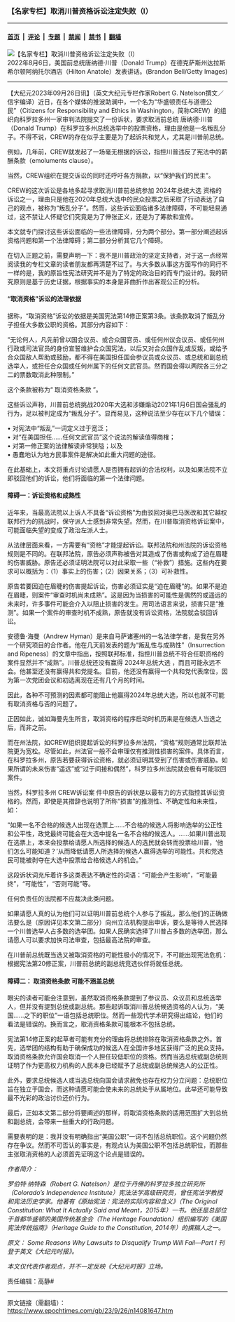 ### 【名家专栏】取消川普资格诉讼注定失败（I）

---

#### [首页](../../../..?n14081647) &nbsp;|&nbsp; [评论](../../../../../epoch-comment?n14081647) &nbsp;|&nbsp; [专题](../../../../../epoch-special?n14081647) &nbsp;|&nbsp; [禁闻](../../../../../epoch-news?n14081647) &nbsp;|&nbsp; [禁书](../../../../../books?n14081647) &nbsp;|&nbsp; [翻墙](https://github.com/gfw-breaker/nogfw/blob/master/README.md?n14081647)


<div><img alt="【名家专栏】取消川普资格诉讼注定失败（I）" class="attachment-djy_600_400 size-djy_600_400 wp-post-image" src="https://i.epochtimes.com/assets/uploads/2023/09/id14081655-trump-600x400.jpg"/>
<div class="caption">
 2022年8月6日，美国前总统唐纳德‧川普（Donald Trump）在德克萨斯州达拉斯希尔顿阿纳托尔酒店（Hilton Anatole）发表讲话。(Brandon Bell/Getty Images)
</div></div><hr/><div class="post_content" id="artbody" itemprop="articleBody">
 <!-- article content begin -->
 <p>
  【大纪元2023年09月26日讯】（英文大纪元专栏作家Robert G. Natelson撰文／信宇编译）近日，在各个媒体的推波助澜中，一个名为“华盛顿责任与道德公民”（Citizens for Responsibility and Ethics in Washington，简称CREW）的组织向科罗拉多州一家审判法院提交了一份诉状，要求取消前总统
  <ok href="https://www.epochtimes.com/gb/tag/%E5%94%90%E7%BA%B3%E5%BE%B7%E2%80%A7%E5%B7%9D%E6%99%AE.html">
   唐纳德‧川普
  </ok>
  （Donald Trump）在科罗拉多州总统选举中的投票资格，理由是他是一名叛乱分子。不得不说，CREW的存在似乎主要是为了起诉共和党人，尤其是川普前总统。
 </p>
 <p>
  例如，几年前，CREW就发起了一场毫无根据的诉讼，指控川普违反了宪法中的薪酬条款（emoluments clause）。
 </p>
 <p>
  当然，CREW组织在提交诉讼的同时还呼吁各方捐款，以“保护我们的民主”。
 </p>
 <p>
  CREW的这次诉讼是各地多起寻求取消川普前总统参加
  <ok href="https://www.epochtimes.com/gb/tag/2024%E5%B9%B4%E6%80%BB%E7%BB%9F%E5%A4%A7%E9%80%89.html">
   2024年总统大选
  </ok>
  资格的诉讼之一，理由只是他在2020年总统大选中的民众投票之后采取了行动表达了自己的观点，被称为“叛乱分子”。然而，这些诉讼面临诸多法律障碍，不可能轻易通过，这不禁让人怀疑它们究竟是为了伸张正义，还是为了筹款和宣传。
 </p>
 <p>
  本文就专门探讨这些诉讼面临的一些法律障碍，分为两个部分。第一部分阐述起诉资格问题和第一个法律障碍；第二部分分析其它几个障碍。
 </p>
 <p>
  在切入正题之前，需要声明一下：我不是川普政治的坚定支持者，对于这一点经常阅读我的专栏文章的读者朋友都再清楚不过了。与大多数从事这方面写作的同行不一样的是，我的原旨性宪法研究并不是为了特定的政治目的而专门设计的。我的研究原则是基于历史证据，根据事实的本身是非曲折作出客观公正的分析。
 </p>
 <h4>
  “取消资格”诉讼的法理依据
 </h4>
 <p>
  据称，“取消资格”诉讼的依据是美国宪法第14修正案第3条。该条款取消了叛乱分子担任大多数公职的资格。其部分内容如下：
 </p>
 <p>
  “无论何人，凡先前曾以国会议员、或合众国官员、或任何州议会议员、或任何州行政或司法官员的身份宣誓维护合众国宪法，以后又对合众国作乱或反叛，或给予合众国敌人帮助或鼓励，都不得在美国担任国会参议员或众议员、或总统和副总统选举人，或担任合众国或任何州属下的任何文武官员。然而国会得以两院各三分之二的票数取消此种限制。”
 </p>
 <p>
  这个条款被称为“
  <ok href="https://www.epochtimes.com/gb/tag/%E5%8F%96%E6%B6%88%E8%B5%84%E6%A0%BC%E6%9D%A1%E6%AC%BE.html">
   取消资格条款
  </ok>
  ”。
 </p>
 <p>
  这些诉讼声称，川普前总统挑战2020年大选和涉嫌煽动2021年1月6日国会骚乱的行为，足以被判定成为“叛乱分子”。显而易见，这种说法至少存在以下几个错误：
 </p>
 <p>
  • 对宪法中“叛乱”一词定义过于宽泛；
  <br/>
  • 对“在美国担任……任何文武官员”这个说法的解读值得商榷；
  <br/>
  • 对第一修正案的法律解读非常狭隘；以及
  <br/>
  • 愚蠢地认为地方民事案件是解决如此重大问题的途径。
 </p>
 <p>
  在此基础上，本文将重点讨论请愿人是否拥有起诉的合法权利，以及如果法院不立即驳回他们的诉讼，他们将面临的第一个法律问题。
 </p>
 <h4>
  障碍一：诉讼资格和成熟性
 </h4>
 <p>
  近年来，当最高法院以上诉人不具备“诉讼资格”为由驳回对奥巴马医改和其它越权联邦行为的挑战时，保守派人士感到非常失望。然而，在川普取消资格诉讼案中，可能面临失望的变成了政治左派人士。
 </p>
 <p>
  从法律层面来看，一方需要有“资格”才能提起诉讼。联邦法院和州法院的诉讼资格规则是不同的。在联邦法院，原告必须声称被告对其造成了伤害或构成了迫在眉睫的伤害威胁。原告还必须证明法院可以对此采取一些（“补救”）措施。这些内在要求可以概括为：（1）事实上的伤害；（2）因果关系；（3）可补救性。
 </p>
 <p>
  原告若要因迫在眉睫的伤害提起诉讼，伤害必须证实是“迫在眉睫”的。如果不是迫在眉睫，则案件“审查时机尚未成熟”。这是因为当损害的可能性是偶然的或遥远的未来时，许多事件可能会介入以阻止损害的发生。用司法语言来说，损害只是“推测”。如果一个案件的审查时机不成熟，原告就没有诉讼资格，法院就会驳回诉讼。
 </p>
 <p>
  安德鲁‧海曼（Andrew Hyman）是来自马萨诸塞州的一名法律学者，是我在另外一个研究项目的合作者。他在几天前发表的题为“叛乱性与成熟性”（Insurrection and Ripeness）的文章中指出，按照联邦标准，指控川普总统不符合任职资格的案件显然并不“成熟”。川普总统还没有赢得
  <ok href="https://www.epochtimes.com/gb/tag/2024%E5%B9%B4%E6%80%BB%E7%BB%9F%E5%A4%A7%E9%80%89.html">
   2024年总统大选
  </ok>
  ，而且可能永远不会。他甚至还没有赢得共和党提名。目前，他还没有赢得一个共和党代表席位，因为第一次党团会议和初选离现在还有几个月的时间。
 </p>
 <p>
  因此，各种不可预测的因素都可能阻止他赢得2024年总统大选，所以也就不可能有取消资格与否的问题了。
 </p>
 <p>
  正因如此，诚如海曼先生所言，取消资格的程序启动时机历来是在候选人当选之后，而非之前。
 </p>
 <p>
  而在州法院，如CREW组织提起诉讼的科罗拉多州法院，“资格”规则通常比联邦法院更为宽松。尽管如此，州法官一般不会审理仅有推测性损害的案件。具体而言，在科罗拉多州，原告若要获得诉讼资格，就必须证明其受到了伤害或伤害威胁。如果所谓的未来伤害“遥远”或“过于间接和偶然”，科罗拉多州法院就会极有可能驳回案件。
 </p>
 <p>
  当然，科罗拉多州
  <ok href="https://www.epochtimes.com/gb/tag/crew%E8%AF%89%E8%AE%BC%E6%A1%88.html">
   CREW诉讼案
  </ok>
  件中原告的诉状是以最有力的方式指控其诉讼资格的。然而，即使是其措辞也说明了所称“损害”的推测性、不确定性和未来性，如：
 </p>
 <p>
  “如果一名不合格的候选人出现在选票上……不合格的候选人将影响选举的公正性和公平性，政党最终可能会在大选中提名一名不合格的候选人。……如果川普出现在选票上，本来会投票给请愿人所选择的候选人的选民就会转而投票给川普，‘他们怎么可能知道？’从而降低请愿人所选择的候选人赢得选举的可能性。共和党选民可能被剥夺在大选中投票给合格候选人的机会。”
 </p>
 <p>
  这段诉状词充斥着许多这类表达不确定性的词语：“可能会产生影响”，“可能最终”，“可能性”，“否则可能”等。
 </p>
 <p>
  任何负责任的法院都不应裁决此类问题。
 </p>
 <p>
  如果请愿人真的认为他们可以证明川普前总统个人参与了叛乱，那么他们的正确做法要么是（原因详见本文第二部分）向州立法机构提出申诉，要么是等待人民选择一个川普选举人占多数的选举团。如果人民确实选择了川普占多数的选举团，那么请愿人可以要求加快司法审查，包括最高法院的审查。
 </p>
 <p>
  在川普前总统既当选又被取消资格的可能性极小的情况下，不可能出现宪法危机：根据宪法第20修正案，川普前总统的副总统竞选伙伴将就任总统。
 </p>
 <h4>
  障碍二：
  <ok href="https://www.epochtimes.com/gb/tag/%E5%8F%96%E6%B6%88%E8%B5%84%E6%A0%BC%E6%9D%A1%E6%AC%BE.html">
   取消资格条款
  </ok>
  可能不涵盖总统
 </h4>
 <p>
  眼尖的读者可能会注意到，虽然取消资格条款提到了参议员、众议员和总统选举人，但并没有提到总统或副总统。那些起诉取消川普总统候选资格的人认为，“美国……之下的职位”一语包括总统职位。然而一些现代学术研究得出结论，他们的看法是错误的。换而言之，取消资格条款可能根本不包括总统。
 </p>
 <p>
  宪法第14修正案的起草者可能有充分的理由将总统排除在取消资格条款之外。首先，选举团的结构有助于确保成功的候选人在全国许多地区获得广泛的民众支持。取消资格条款允许国会取消一个人担任较低职位的资格。然而当选总统或副总统则证明了作为更高权力机构的人民本身已经赋予了总统或副总统候选人的公正性。
 </p>
 <p>
  此外，要求总统候选人或当选总统向国会请求赦免也存在权力分立问题：总统职位旨在独立于国会，而这种请愿可能会使未来的总统处于从属地位。此举还可能导致最不光彩的政治讨价还价行为。
 </p>
 <p>
  最后，正如本文第二部分将要阐述的那样，将取消资格条款的适用范围扩大到总统和副总统，会带来一些重大的行政问题。
 </p>
 <p>
  需要表明的是：我并没有明确指出“美国公职”一词不包括总统职位。这个问题仍然存在争议。然而不可否认的事实是，有观点认为美国公职不包括总统职位，而那些主张取消资格的人必须首先证明这个论点是错误的。
 </p>
 <p>
  <em>
   作者简介：
  </em>
 </p>
 <p>
  <em>
   罗伯特‧纳特森（Robert G. Natelson）是位于丹佛的科罗拉多独立研究所（Colorado’s Independence Institute）宪法法学高级研究员，曾任宪法学教授和宪法历史学家。他著有《原始宪法：宪法的实际内容和含义》（The Original Constitution: What It Actually Said and Meant，2015年）一书。他还是总部位于首都华盛顿的美国传统基金会（The Heritage Foundation）组织编写的《美国宪法传统指南》（Heritage Guide to the Constitution, 2014年）的撰稿人之一。
  </em>
 </p>
 <p>
  <em>
   原文：
   <ok href="https://www.theepochtimes.com/opinion/some-reasons-why-lawsuits-to-disqualify-trump-will-fail-part-i-5493614" rel="noopener noreferrer" target="_blank">
    Some Reasons Why Lawsuits to Disqualify Trump Will Fail—Part I
   </ok>
   刊登于英文《大纪元时报》。
  </em>
 </p>
 <p>
  <em>
   本文仅代表作者观点，并不一定反映《大纪元时报》立场。
  </em>
 </p>
 <p>
  责任编辑：高静#
 </p>
 <!-- article content end -->
 <div id="below_article_ad">
 </div>
</div>


---

原文链接（需翻墙）：https://www.epochtimes.com/gb/23/9/26/n14081647.htm